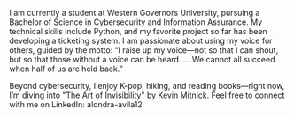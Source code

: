 I am currently a student at Western Governors University, pursuing a Bachelor of Science in Cybersecurity and Information Assurance. My technical skills include Python, and my favorite project so far has been developing a ticketing system. I am passionate about using my voice for others, guided by the motto: “I raise up my voice—not so that I can shout, but so that those without a voice can be heard. … We cannot all succeed when half of us are held back.”

Beyond cybersecurity, I enjoy K-pop, hiking, and reading books—right now, I’m diving into "The Art of Invisibility" by Kevin Mitnick. Feel free to connect with me on LinkedIn: alondra-avila12


